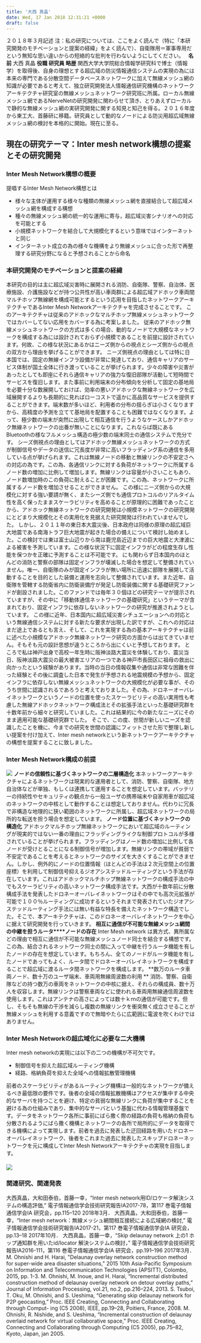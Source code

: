 ```yaml
---
title: '大西 真晶'
date: Wed, 17 Jan 2018 12:31:21 +0000
draft: false
---
```


２０１８年３月記述 注：私の研究については、ここをよく読んで（特に「本研究開発のモチベーションと提案の経緯」をよく読んで）、自衛隊用＝軍事専用だという無知な思い違いからの短絡的な批判を行わないようにしてください。   **名前** 大西 真晶 **役職 研究員** **略歴** 関西大学大学院総合情報学研究科で博士（情報学）を取得後、自身の理想とする超広域の防災情報通信システムの実現の為には本来の専門である分散空間データベースネットワークに加えて無線メッシュ網の知識が必要であると考えて、独立研究開発法人情報通信研究機構のネットワークアーキテクチャ研究室の無線メッシュネットワーク研究班に所属。ローカル無線メッシュ網であるNerveNetの研究開発に関わらせて頂き、とりあえずローカルで静的な無線メッシュ網の実研究開発に関する知見と知己を得る。２０１６年度から東工大、首藤研に移籍。研究員として動的なノードによる防災用超広域無線メッシュ網の検討を本格的に開始。現在に至る。  

現在の研究テーマ：Inter mesh network構想の提案とその研究開発
---------------------------------------

### Inter Mesh Network構想の概要

提唱するInter Mesh Network構想とは

*   様々な主体が運用する様々な種類の無線メッシュ網を直接結合して超広域メッシュ網を構成する構想
*   種々の無線メッシュ網の統一的な運用に寄与，超広域災害シナリオへの対応を可能とする
*   小規模ネットワークを結合して大規模化するという意味ではインターネットと同じ
*   インターネット成立の為の様々な機構をより無線メッシュに合った形で再整理する研究分野になると予想されることから命名

### 本研究開発のモチベーションと提案の経緯

本研究の目的は主に超広域災害時に展開される消防、自衛隊、警察、自治体、医療施設、介護施設などが持つ公共性が高い車両群による超広域アドホック車両間マルチホップ無線網を構成可能とするという応用を目指したネットワークアーキテクチャであるInter Mesh Networkアーキテクチャを完成させることです。 このアーキテクチャは従来のアドホックなマルチホップ無線メッシュネットワークではカバーしてない応用をカバーする為に考案しました。 従来のアドホック無線メッシュネットワークの方式は多くの場合、動的なノードで大規模なネットワークを構成する為には設計されておらず小規模であることを前提に設計されています。何故、この様な状況にあるかはニーズ側からの視点とシーズ側からの視点の双方から理由を挙げることができます。 ニーズ側視点の理由としては特に日本国では、固定の無線インフラ設備が非常に発達しており、通信キャリアのサービス体制が国土全体に行き渡っていることが挙げられます。少々の障害や災害があったとしても即座にそれら通信キャリアの強力な復旧部隊が活動して短時間でサービスを復旧します。また事前に利用端末の分布傾向を分析して固定の基地局を必要十分な数展開しておけば、効率の悪いアドホックな無線ネットワークを広域展開するよりも長期的に見ればローコストで遥かに高品質なサービスを提供することができます。端末数が多いほど、利用者の分布の揺らぎは小さくなりますから、高精度の予測を立てて基地局を配置することも困難ではなくなります。よって、極少数の端末が突然に出現して相互通信を行うようなケースしかアドホック無線ネットワークの出番が無いことになります。これならば既にあるBluetoothの様なフルメッシュ構造の極少数の端末同士の通信システムで充分です。 シーズ側視点の理由としてはアドホック無線メッシュネットワークの方式が制御信号やデータの送信に冗長度が非常に高いフラッディング系の通信を多用している点が挙げられます。これは無線ノードの移動と無線リンクの不安定さへの対応の為です。この為、各通信リンクに対する負荷がネットワークに所属するノード数の増加に比例して増加します。無線リンクは容量が小さいこともあり、ノード数増加時のこの負荷に耐えることが困難です。この為、ネットワークに所属するノード数を増加させることができません。 この様にニーズ側からの大規模化に対する強い要請が無く、またシーズ側でも通信プロトコルのリアルタイム性を高く保ったままスケーラビリティを高めることが原理的に困難であったことから、アドホック無線ネットワークの研究開発は小規模ネットワークの研究開発にとどまり大規模化とその実用化を見据えた研究開発は行われていませんでした。 しかし、２０１１年の東日本大震災後、日本政府は同様の原理の超広域巨大地震である南海トラフ巨大地震が起きた場合の備えについて検討し始めました。この検討では東は富士山辺りから南は鹿児島近辺までの巨大地震と大津波による被害を予測しています。この様な状況下に固定インフラがどの程度生存し性能を保つかを正確に予測することは不可能です。 にも関わらず日本国内のほとんどの消防と警察の部隊は固定インフラが壊滅した場合を想定して整備されていません。唯一、自衛隊のみが固定インフラが無い場所に迅速に部隊を展開して活動することを目的とした装備と運用を志向して整備されています。また近年、自衛隊を管轄する防衛省内に防衛装備庁が発足し防衛装備に関する基礎研究ファンドが創設されました。このファンドでは毎年３０個ほどの研究テーマが提示されていますが、その中に「移動体通信ネットワークの基礎研究」というテーマが含まれており、固定インフラに依存しないネットワークの研究が推進されようとしています。 この様に近年、日本国内に超広域災害シチュエーションへの対応という無線通信システムに対する新たな要求が出現した訳ですが、これへの対応はまだ途上であるとも言え、そして、これを実現する為の基本アーキテクチャは前に述べた小規模なアドホック無線ネットワーク研究の方面からは出てきていません。そもそも元の設計思想が違うところから出にくいと予想しております。 ところで私は神戸出身で高校一年生時に阪神淡路大震災を体験しており、震災当日、阪神淡路大震災の最大被害エリアの一つである神戸市長田区に祖母の救出に向かったという経験があります。当時の当日の情報収集や通信は非常な困難を伴った経験とその後に調査した日本で発生が予想される地震規模の予想から、固定インフラに依存しない無線メッシュネットワークの大規模化が必要な事が、そのうち世間に認識されるであろうと考えておりました。その為、ドロネーオーバレイネットワークというノードの位置を使ったスケーラビリティの高い実用性も考慮した無線アドホックネットワーク構成法とその拡張手法といった基礎研究群を十数年前から細々と研究していました。これは結果的に今の新たなニーズにそのまま適用可能な基礎研究群でした。 そこで、この度、世間が新しいニーズを認識したことを機に、今までの研究を世間の認識にフィットさせた形で整理し新しい提案を付け加えて、Inter mesh networkという新ネットワークアーキテクチャの構想を提案することに致しました。  

### Inter Mesh Network構成の前提

![](https://www.shudo-lab.org/wp-content/uploads/2018/01/hardwarepremise.png) **ノードの信頼性に基づくネットワークの二層構造化** 本ネットワークアーキテクチャによるネットワークは現実的な運用者として、消防、警察、自衛隊、地方自治体などが単独、もしくは連携して運用することを想定しています。バッテリーの持続性やセキュリティの観点から一般ユーザの携帯端末や自家用車が超広域のネットワークの中核として動作することは想定しておりません。代わりに冗長で非構造な地理的に狭い範囲のネットワークに所属し、超広域ネットワークの局所的な転送を担う場合を想定しています。 **ノード位置に基づくネットワークの構造化** アドホックマルチホップ無線ネットワークにおいて超広域のルーティングが現実的ではない一番の理由にフラッディングライクな制御プロトコルが多様されていることが挙げられます。フラッディングはノード数の増加に比例して各ノードが受けとることになる制御信号が増加します。無線リンクの帯域が貧弱で不安定であることを考えるとネットワークのサイズを大きくすることができません。しかし、例外的にノードの位置情報（ほとんどの手法は２次元空間上の位置座標）を利用して制御信号抑えるジオアシステッドルーティングという手法が存在しています。これはアドホックマルチホップ無線ネットワークの構成手法の中でもスケーラビリティの高いネットワーク構成手法です。大西が十数年前に分散構成手法を発表したドロネーオーバレイネットワークはその中でも高次元拡張が可能で１００％ルーティングに成功するというそれまで発表されていたジオアシステッドルーティング手法には無い有益な特長を備えたネットワーク構造でした。そこで、本アーキテクチャは、このドロネーオーバレイネットワークを中心に据えて研究開発を行っていきます。 **相互に通信が不可能な無線メッシュ網間の中継を担うルータ****ノードの存在** Inter Mesh network は異方式、異所属などの理由で相互に通信が不可能な無線メッシュノード同士を結合する構想です。この為、結合されるネットワーク同士の間に入って中継を行うルータ機能を有したノードの存在を想定しています。もちろん、全てのノードがルータ機能を有したノードであってもよく、ルータ間でドロネーオーバレイネットワークを構成することで超広域に渡るルータ間ネットワークを構成します。 **数万のルータ車両ノード、数十万のユーザ端末、車両用無線周波数の利用 ** 消防、警察、自衛隊などの持つ数万の車両をネットワークの中核に据え、それらの構成員、数十万人を収容します。無線リンクは警察車両などに使われる車両用無線通信周波数を使用します。これはアンテナの高さによっては数十ｋｍの通信が可能です。但し、そもそも無線の干渉を減らし複数の無線リンクを衝突無く成立させることが無線メッシュを利用する意義ですので無暗やたらに広範囲に電波を吹くわけではありません。

### Inter Mesh Networkの超広域化に必要な二大機構

Inter mesh networkの実現には以下の二つの機構が不可欠です。

*   制御信号を抑えた超広域ルーティング機構
*   経路、格納負荷を抑えた全域への情報拡散管理機構

前者のスケーラビリティがあるルーティング機構は一般的なネットワークが備えるべき最低限の要件です。後者の全域の情報拡散機構はアクセスが集中する中央的なサーバを持つことを避け、特定の貧弱な無線リンクに負荷が集中することを避ける為の仕組みであり、集中的なサーバという基盤に代わる情報管理基盤です。データをネットワーク各所に事前にばら撒く際の経路の負荷も格納の負荷も分散されるようにばら撒く機構とネットワークの各所で局所的にデータを取得できる機構によって実現します。前者を過去に発表した迂回経路を用いたドロネーオーバレイネットワーク、後者をこれまた過去に発表したスキップドロネーネットワークを元に構成してInter Mesh Networkアーキテクチャの実現を目指します。

#### ![](https://www.shudo-lab.org/wp-content/uploads/2018/01/a9rMhOm.png)

### 関連研究、関連発表

大西真晶，大和田泰伯，首藤一幸，“Inter mesh network用ID/ロケータ解決システムの構造評価,” 電子情報通信学会技術研究報告IA2017-78，第117 巻電子情報通信学会IA 研究会，pp.115–120 2018年3月． 大西真晶，大和田泰伯，首藤一幸，“Inter mesh network：無線メッシュ網間相互接続による広域網の検討,” 電子情報通信学会技術研究報告IA2017-21，第117 巻電子情報通信学会IA 研究会，pp.13–18 2017年10月． 大西真晶，首藤一幸，“Skip delaunay network 上の1 ホップ通知群を用いたid/locator 解決システムの検討，” 電子情報通信学会技術研究報告IA2016-111，第116 巻電子情報通信学会IA 研究会，pp.191–196 2017年3月． M. Ohnishi and H. Harai, "Delaunay overlay network construction method for super-wide area disaster situations," 2015 10th Asia-Pacific Symposium on Information and Telecommunication Technologies (APSITT), Colombo, 2015, pp. 1-3. M. Ohnishi, M. Inoue, and H. Harai, “Incremental distributed construction method of delaunay overlay network on detour overlay paths,” Journal of Information Processing, vol.21, no.2, pp.216–224, 2013. S. Tsuboi, T. Oku, M. Ohnishi, and S. Ueshima, “Generating skip delaunay network for P2P geocasting,” Proc. IEEE Creating, Connecting and Collaborating through Comput- ing (C5 2008), IEEE, pp.19–28, Poitiers, France, 2008. M. Ohnishi, R. Nishide, and S. Ueshima, “Incremental construction of delaunay overlaid network for virtual collaborative space,” Proc. IEEE Creating, Connecting and Collaborating through Computing (C5 2005), pp.75–82, Kyoto, Japan, jan 2005.